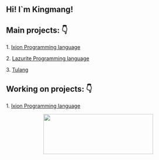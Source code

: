 <h2>Hi! I`m Kingmang!</h2>

<h2> Main projects: 👇</h2>

<p>1. <a href="https://github.com/IxionLang/Ixion">Ixion Programming language</a></p>

<p>2. <a href="https://github.com/ArtyomKingmang/Lazurite">Lazurite Programming language</a></p>

<p>3. <a href="https://github.com/ArtyomKingmang/Tulang">Tulang</a></p>


<h2> Working on projects: 👇</h2>

<p>1. <a href="https://github.com/IxionLang/Ixion">Ixion Programming language</a></p>

<div align="center">
  <img src="icon.png" width="300" height = "110">
</div>
